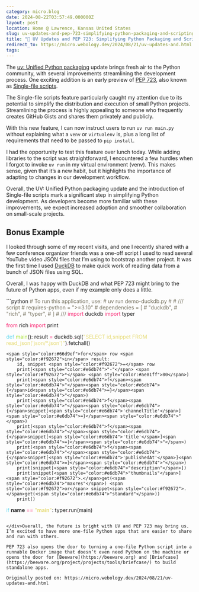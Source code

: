 ```yaml
---
category: micro.blog
date: 2024-08-22T03:57:49.000000Z
layout: post
location: Home @ Lawrence, Kansas United States
slug: uv-updates-and-pep-723-simplifying-python-packaging-and-scripting
title: "🐍 UV Updates and PEP 723: Simplifying Python Packaging and Scripting"
redirect_to: https://micro.webology.dev/2024/08/21/uv-updates-and.html
tags:
---
```


The [uv: Unified Python packaging](https://astral.sh/blog/uv-unified-python-packaging) update brings fresh air to the Python community, with several improvements streamlining the development process. One exciting addition is an early preview of [PEP 723](https://peps.python.org/pep-0723/), also known as [Single-file scripts](https://astral.sh/blog/uv-unified-python-packaging#single-file-scripts).

The Single-file scripts feature particularly caught my attention due to its potential to simplify the distribution and execution of small Python projects. Streamlining the process is highly appealing to someone who frequently creates GitHub Gists and shares them privately and publicly.

With this new feature, I can now instruct users to run `uv run main.py` without explaining what a `venv` or `virtualenv` is, plus a long list of requirements that need to be passed to `pip install`.

I had the opportunity to test this feature over lunch today. While adding libraries to the script was straightforward, I encountered a few hurdles when I forgot to invoke `uv run` in my virtual environment (venv). This makes sense, given that it’s a new habit, but it highlights the importance of adapting to changes in our development workflow.

Overall, the UV: Unified Python packaging update and the introduction of Single-file scripts mark a significant step in simplifying Python development. As developers become more familiar with these improvements, we expect increased adoption and smoother collaboration on small-scale projects.

Bonus Example
-------------

I looked through some of my recent visits, and one I recently shared with a few conference organizer friends was a one-off script I used to read several YouTube video JSON files that I’m using to bootstrap another project. It was the first time I used [DuckDB](https://duckdb.org) to make quick work of reading data from a bunch of JSON files using SQL.

Overall, I was happy with DuckDB and what PEP 723 might bring to the future of Python apps, even if my example only does a little.

<div class="highlight">```python
<span style="color:#75715e"># To run this application, use:</span>
<span style="color:#75715e">#   uv run demo-duckdb.py</span>
<span style="color:#75715e">#</span>
<span style="color:#75715e"># /// script</span>
<span style="color:#75715e"># requires-python = ">=3.10"</span>
<span style="color:#75715e"># dependencies = [</span>
<span style="color:#75715e">#     "duckdb",</span>
<span style="color:#75715e">#     "rich",</span>
<span style="color:#75715e">#     "typer",</span>
<span style="color:#75715e"># ]</span>
<span style="color:#75715e"># ///</span>
<span style="color:#f92672">import</span> duckdb
<span style="color:#f92672">import</span> typer

<span style="color:#f92672">from</span> rich <span style="color:#f92672">import</span> print


<span style="color:#66d9ef">def</span> <span style="color:#a6e22e">main</span>():
    result <span style="color:#f92672">=</span> duckdb<span style="color:#f92672">.</span>sql(<span style="color:#e6db74">"SELECT id,snippet FROM read_json('json/*.json')"</span>)<span style="color:#f92672">.</span>fetchall()

    <span style="color:#66d9ef">for</span> row <span style="color:#f92672">in</span> result:
        id, snippet <span style="color:#f92672">=</span> row
        print(<span style="color:#e6db74">"-"</span> <span style="color:#f92672">*</span> <span style="color:#ae81ff">80</span>)
        print(<span style="color:#e6db74">f</span><span style="color:#e6db74">"</span><span style="color:#e6db74">{</span>id<span style="color:#e6db74">=}</span><span style="color:#e6db74">"</span>)
        print(<span style="color:#e6db74">f</span><span style="color:#e6db74">"</span><span style="color:#e6db74">{</span>snippet[<span style="color:#e6db74">'channelTitle'</span>]<span style="color:#e6db74">=}</span><span style="color:#e6db74">"</span>)
        print(<span style="color:#e6db74">f</span><span style="color:#e6db74">"</span><span style="color:#e6db74">{</span>snippet[<span style="color:#e6db74">'title'</span>]<span style="color:#e6db74">=}</span><span style="color:#e6db74">"</span>)
        print(<span style="color:#e6db74">f</span><span style="color:#e6db74">"</span><span style="color:#e6db74">{</span>snippet[<span style="color:#e6db74">'publishedAt'</span>]<span style="color:#e6db74">=}</span><span style="color:#e6db74">"</span>)
        print(snippet[<span style="color:#e6db74">"description"</span>])
        print(snippet[<span style="color:#e6db74">"thumbnails"</span>]<span style="color:#f92672">.</span>get(<span style="color:#e6db74">"maxres"</span>) <span style="color:#f92672">or</span> snippet<span style="color:#f92672">.</span>get(<span style="color:#e6db74">"standard"</span>))
        print()


<span style="color:#66d9ef">if</span> __name__ <span style="color:#f92672">==</span> <span style="color:#e6db74">"__main__"</span>:
    typer<span style="color:#f92672">.</span>run(main)

```

</div>Overall, the future is bright with UV and PEP 723 may bring us. I’m excited to have more one-file Python apps that are easier to share and run with others.

PEP 723 also opens the door to turning a one-file Python script into a runnable Docker image that doesn’t even need Python on the machine or opens the door for [Beeware](https://beeware.org) and [Briefcase](https://beeware.org/project/projects/tools/briefcase/) to build standalone apps.

Originally posted on: https://micro.webology.dev/2024/08/21/uv-updates-and.html
